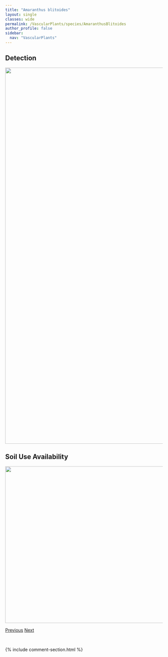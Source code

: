 ```yaml
---
title: "Amaranthus blitoides"
layout: single
classes: wide
permalink: /VascularPlants/species/AmaranthusBlitoides
author_profile: false
sidebar:
  nav: "VascularPlants"
---
```


<h2>Detection</h2>

<a href="https://drive.google.com/uc?export=view&id=1Dsl6GjpMI2_DFHDgZknNVn-_yHMvAFOm">
<img src="https://drive.google.com/uc?export=view&id=1Dsl6GjpMI2_DFHDgZknNVn-_yHMvAFOm" height = "1200" width = "800">
</a>


<h2>Soil Use Availability</h2>

<a href="https://drive.google.com/uc?export=view&id=1ooU8ktFYdx5zsscb7cfYMjiJwGeKuWa-">
<img src="https://drive.google.com/uc?export=view&id=1ooU8ktFYdx5zsscb7cfYMjiJwGeKuWa-" height = "500" width = "1000">
</a>


<a href="/DevelopmentWebsite/VascularPlants/species/AmaranthusAlbus" class="pagination--pager" title="Amaranthus albus">Previous</a> <a href="/DevelopmentWebsite/VascularPlants/species/AmaranthusRetroflexus" class="pagination--pager" title="Amaranthus retroflexus">Next</a>

<p>&nbsp;</p>

{% include comment-section.html %}
